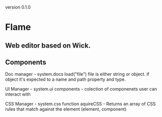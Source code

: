 version 0.1.0

# Flame
## Web editor based on Wick. 

## Components 

Doc manager - system.docs
	load("file") file is either string or object. if object it's expected to a name and path property and type. 

UI Manager - system.ui
	components - colection of componenets user can interact with

CSS Manager - system.css
	function aquireCSS - Returns an array of CSS rules that match against the element (element, component)
	

